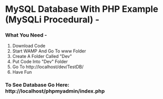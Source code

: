 # MySQL Database With PHP Example (MySQLi Procedural) -

### What You Need -

1. Download Code
2. Start WAMP And Go To www Folder
3. Create A Folder Called "Dev" 
4. Put Code Into "Dev" Folder 
5. Go To http://localhost/dev/TestDB/
6. Have Fun

### To See Database Go Here: http://localhost/phpmyadmin/index.php